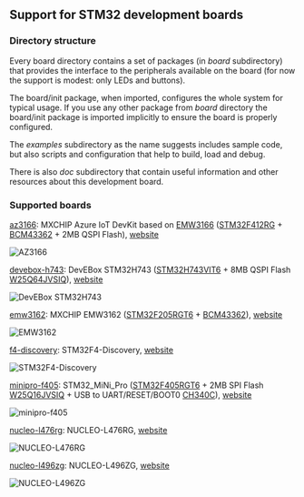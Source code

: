 ## Support for STM32 development boards

### Directory structure

Every board directory contains a set of packages (in *board* subdirectory) that provides the interface to the peripherals available on the board (for now the support is modest: only LEDs and buttons).

The board/init package, when imported, configures the whole system for typical usage. If you use any other package from *board* directory the board/init package is imported implicitly to ensure the board is properly configured.

The *examples* subdirectory as the name suggests includes sample code, but also scripts and configuration that help to build, load and debug.

There is also *doc* subdirectory that contain useful information and other resources about this development board.

### Supported boards

[az3166](az3166): MXCHIP Azure IoT DevKit based on [EMW3166](https://en.mxchip.com/productinfo/244866.html) ([STM32F412RG](https://www.st.com/en/microcontrollers/stm32f412rg.html) + [BCM43362](http://www.cypress.com/products/wi-fi) + 2MB QSPI Flash), [website](https://www.mxchip.com/az3166)

![AZ3166](az3166/doc/board.jpg)

[devebox-h743](devebox-h743): DevEBox STM32H743 ([STM32H743VIT6](https://www.st.com/en/microcontrollers-microprocessors/stm32h743vi.html) + 8MB QSPI Flash [W25Q64JVSIQ](https://www.winbond.com/resource-files/w25q64jv%20spi%20%20%20revc%2006032016%20kms.pdf)), [website](https://mcudev.taobao.com/)

![DevEBox STM32H743](devebox-h743/doc/board.jpg)

[emw3162](emw3162): MXCHIP EMW3162 ([STM32F205RGT6](https://www.st.com/en/microcontrollers/stm32f205rg.html) + [BCM43362](http://www.cypress.com/products/wi-fi)), [website](https://en.mxchip.com/productinfo/244895.html)

![EMW3162](emw3162/doc/board.jpg)

[f4-discovery](f4-discovery): STM32F4-Discovery, [website](https://www.st.com/web/catalog/tools/FM116/SC959/SS1532/PF252419)

![STM32F4-Discovery](f4-discovery/doc/board.jpg)

[minipro-f405](minipro-f405): STM32_MiNi_Pro ([STM32F405RGT6](https://www.st.com/en/microcontrollers-microprocessors/stm32f405rg.html) + 2MB SPI Flash [W25Q16JVSIQ](https://www.winbond.com/resource-files/w25q16jv%20spi%20revg%2003222018%20plus.pdf) + USB to UART/RESET/BOOT0 [CH340C](http://www.wch-ic.com/products/CH340.html)), [website](https://mcudev.taobao.com/)

![minipro-f405](minipro-f405/doc/board.jpg)

[nucleo-l476rg](nucleo-l476rg): NUCLEO-L476RG, [website](https://www.st.com/en/evaluation-tools/nucleo-l476rg.html)

![NUCLEO-L476RG](nucleo-l476rg/doc/board.jpg)

[nucleo-l496zg](nucleo-l496zg): NUCLEO-L496ZG, [website](https://www.st.com/en/evaluation-tools/nucleo-l496zg.html)

![NUCLEO-L496ZG](nucleo-l496zg/doc/board.jpg)
